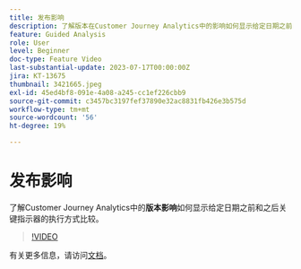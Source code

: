 ```yaml
---
title: 发布影响
description: 了解版本在Customer Journey Analytics中的影响如何显示给定日期之前和之后关键指标执行情况的比较。
feature: Guided Analysis
role: User
level: Beginner
doc-type: Feature Video
last-substantial-update: 2023-07-17T00:00:00Z
jira: KT-13675
thumbnail: 3421665.jpeg
exl-id: 45ed4bf8-091e-4a08-a245-cc1ef226cbb9
source-git-commit: c3457bc3197fef37890e32ac8831fb426e3b575d
workflow-type: tm+mt
source-wordcount: '56'
ht-degree: 19%

---
```


# 发布影响

了解Customer Journey Analytics中的&#x200B;**版本影响**&#x200B;如何显示给定日期之前和之后关键指示器的执行方式比较。

>[!VIDEO](https://video.tv.adobe.com/v/3421665/?learn=on)

有关更多信息，请访问[文档](https://experienceleague.adobe.com/docs/analytics-platform/using/guided-analysis/impact/release.html)。
